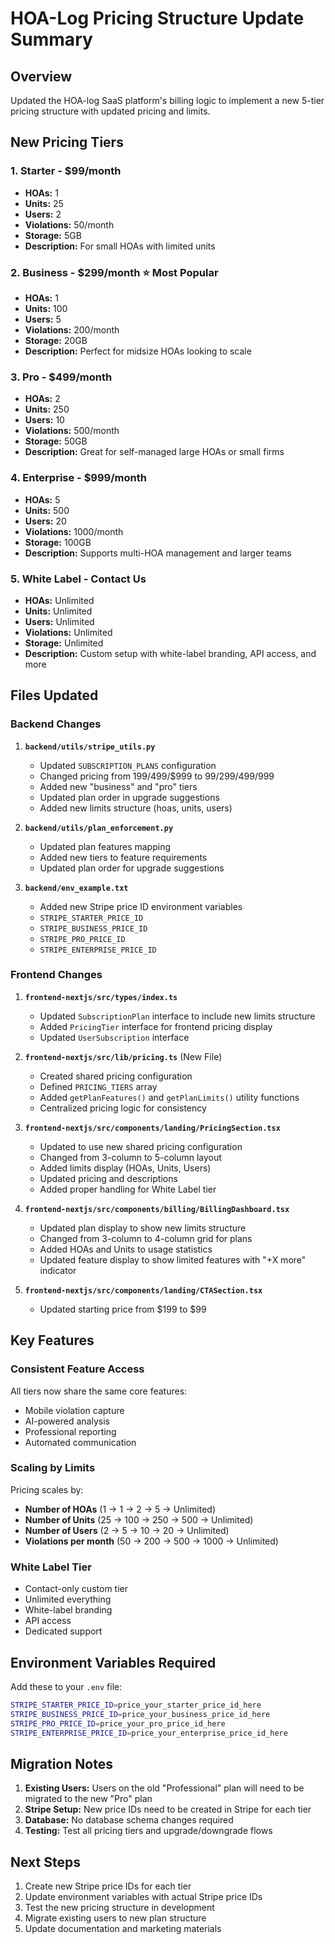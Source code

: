# HOA-Log Pricing Structure Update Summary

## Overview
Updated the HOA-log SaaS platform's billing logic to implement a new 5-tier pricing structure with updated pricing and limits.

## New Pricing Tiers

### 1. **Starter** - $99/month
- **HOAs:** 1
- **Units:** 25
- **Users:** 2
- **Violations:** 50/month
- **Storage:** 5GB
- **Description:** For small HOAs with limited units

### 2. **Business** - $299/month ⭐ **Most Popular**
- **HOAs:** 1
- **Units:** 100
- **Users:** 5
- **Violations:** 200/month
- **Storage:** 20GB
- **Description:** Perfect for midsize HOAs looking to scale

### 3. **Pro** - $499/month
- **HOAs:** 2
- **Units:** 250
- **Users:** 10
- **Violations:** 500/month
- **Storage:** 50GB
- **Description:** Great for self-managed large HOAs or small firms

### 4. **Enterprise** - $999/month
- **HOAs:** 5
- **Units:** 500
- **Users:** 20
- **Violations:** 1000/month
- **Storage:** 100GB
- **Description:** Supports multi-HOA management and larger teams

### 5. **White Label** - Contact Us
- **HOAs:** Unlimited
- **Units:** Unlimited
- **Users:** Unlimited
- **Violations:** Unlimited
- **Storage:** Unlimited
- **Description:** Custom setup with white-label branding, API access, and more

## Files Updated

### Backend Changes

1. **`backend/utils/stripe_utils.py`**
   - Updated `SUBSCRIPTION_PLANS` configuration
   - Changed pricing from $199/$499/$999 to $99/$299/$499/$999
   - Added new "business" and "pro" tiers
   - Updated plan order in upgrade suggestions
   - Added new limits structure (hoas, units, users)

2. **`backend/utils/plan_enforcement.py`**
   - Updated plan features mapping
   - Added new tiers to feature requirements
   - Updated plan order for upgrade suggestions

3. **`backend/env_example.txt`**
   - Added new Stripe price ID environment variables
   - `STRIPE_STARTER_PRICE_ID`
   - `STRIPE_BUSINESS_PRICE_ID`
   - `STRIPE_PRO_PRICE_ID`
   - `STRIPE_ENTERPRISE_PRICE_ID`

### Frontend Changes

1. **`frontend-nextjs/src/types/index.ts`**
   - Updated `SubscriptionPlan` interface to include new limits structure
   - Added `PricingTier` interface for frontend pricing display
   - Updated `UserSubscription` interface

2. **`frontend-nextjs/src/lib/pricing.ts`** (New File)
   - Created shared pricing configuration
   - Defined `PRICING_TIERS` array
   - Added `getPlanFeatures()` and `getPlanLimits()` utility functions
   - Centralized pricing logic for consistency

3. **`frontend-nextjs/src/components/landing/PricingSection.tsx`**
   - Updated to use new shared pricing configuration
   - Changed from 3-column to 5-column layout
   - Added limits display (HOAs, Units, Users)
   - Updated pricing and descriptions
   - Added proper handling for White Label tier

4. **`frontend-nextjs/src/components/billing/BillingDashboard.tsx`**
   - Updated plan display to show new limits structure
   - Changed from 3-column to 4-column grid for plans
   - Added HOAs and Units to usage statistics
   - Updated feature display to show limited features with "+X more" indicator

5. **`frontend-nextjs/src/components/landing/CTASection.tsx`**
   - Updated starting price from $199 to $99

## Key Features

### Consistent Feature Access
All tiers now share the same core features:
- Mobile violation capture
- AI-powered analysis
- Professional reporting
- Automated communication

### Scaling by Limits
Pricing scales by:
- **Number of HOAs** (1 → 1 → 2 → 5 → Unlimited)
- **Number of Units** (25 → 100 → 250 → 500 → Unlimited)
- **Number of Users** (2 → 5 → 10 → 20 → Unlimited)
- **Violations per month** (50 → 200 → 500 → 1000 → Unlimited)

### White Label Tier
- Contact-only custom tier
- Unlimited everything
- White-label branding
- API access
- Dedicated support

## Environment Variables Required

Add these to your `.env` file:
```bash
STRIPE_STARTER_PRICE_ID=price_your_starter_price_id_here
STRIPE_BUSINESS_PRICE_ID=price_your_business_price_id_here
STRIPE_PRO_PRICE_ID=price_your_pro_price_id_here
STRIPE_ENTERPRISE_PRICE_ID=price_your_enterprise_price_id_here
```

## Migration Notes

1. **Existing Users:** Users on the old "Professional" plan will need to be migrated to the new "Pro" plan
2. **Stripe Setup:** New price IDs need to be created in Stripe for each tier
3. **Database:** No database schema changes required
4. **Testing:** Test all pricing tiers and upgrade/downgrade flows

## Next Steps

1. Create new Stripe price IDs for each tier
2. Update environment variables with actual Stripe price IDs
3. Test the new pricing structure in development
4. Migrate existing users to new plan structure
5. Update documentation and marketing materials 